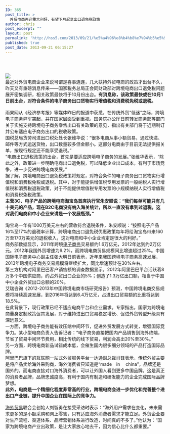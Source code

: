 ```yaml
---
ID: 365
post_title: >
  外贸电商再迎重大利好，有望下月起享出口退免税政策
author: chris
post_excerpt: ""
layout: post
permalink: 'http://hss5.com/2013/09/21/%e5%a4%96%e8%b4%b8%e7%94%b5%e5%95%86%e5%86%8d%e8%bf%8e%e9%87%8d%e5%a4%a7%e5%88%a9%e5%a5%bd%ef%bc%8c%e6%9c%89%e6%9c%9b%e4%b8%8b%e6%9c%88%e8%b5%b7%e4%ba%ab%e5%87%ba%e5%8f%a3%e9%80%80%e5%85%8d%e7%a8%8e/'
published: true
post_date: 2013-09-21 06:15:27
---
```

<h3>&nbsp;</h3> <p><img border="0" src="http://pic.cifnews.com/upload/201309/17/201309171016154531.jpg"><br>最近对外贸电商企业来说可谓是喜事连连，几大扶持外贸电商的政策才出台不久，昨天又有重磅消息传来——国家税务总局正会同财政部对跨境电商出口退免税问题展开密集调研，相关政策最快将于10月份出台。<b>有消息称，该政策最快或在10月1日前出台，对符合条件的电子商务出口货物实行增值税和消费税免税或退税。</b><br><b><br></b>雨果网从《经济参考报》等媒体昨日的报道中获悉，在传统外贸“低迷”之际，跨境电子商务异军突起，并在国家层面受到重视。国务院办公厅日前转发商务部等部门关于实施支持跨境电子商务零售出口有关政策的意见，指出有关部门将于近期制订并公布适应电子商务出口的税收政策。<br>国税总局货劳司进出口税处处长张维华说：“很多电商从事小额贸易，通过快递、邮件等方式运送货物，出口数量较多但金额小。这部分电商由于目前无法提供报关单，按现行规定还不能享受退税。”<br>“电商出口退税政策的出台，首先是要适应跨境电子商务的发展。”张维华表示，“除此之外，政策进一步明确电商出口退免税，可以降低企业出口成本，有利于市场竞争，进一步促进跨境电商发展。”<br>据了解，跨境电商出口退免税政策将规定，对符合条件的电子商务出口货物实行增值税和消费税免税或退税。其中，对于能提供增值税专用发票的一般纳税人实行增值税和消费税退税政策，对于不能提供增值税专用发票的小规模纳税人实行增值税和消费税免税政策。<br><b>主营3C、电子产品的跨境电商淘宝岛首席执行官朱安顺说：“我们每单可能只有几十美元的产品，现在B2C电商没有纳入海关统计，所以一直没有拿到过退税，这对我们电商和中小企业来讲是一个发展瓶颈。”</b><br><b><br></b>淘宝岛一年有1000万美元左右的营收符合退税条件，朱安顺说：“按照电子产品16%至17%的退税率计算，跨境电商出口退免税优惠政策每年将给淘宝岛带来160万至170万美元的退税收入，这对电商和中小企业肯定是很大的利好。”<br>商务部数据显示，2011年跨境<a href="http://url.alibaba.com/r/aHR0cDovL3d3dy5jaWZuZXdzLmNvbS9BcnRpY2xlLzQ2Mzc=?_lang=zh_CN&amp;_skin=intl_wmq">电子商务</a>交易额约1.6万亿元，2012年达到约2万亿元。2012年我国外贸增速为6.2%，而跨境电商贸易规模同比增速超过25%。中国国际电子商务中心副主任张大明日前表示，近年来我国跨境电子商务高速发展，2013年跨境电子商务交易规模将继续扩大，同比增速预计在30%左右。<br>第三方机构对阿里巴巴客户销售额的调查数据显示，2012年阿里巴巴平台活跃着8万多个中国供应商，约占外贸出口企业的5%；创造了1.3万亿出口额，相当于中国中小企业外贸出口总额的20%。<br>艾瑞咨询《2012-2013年中国跨境电商市场研究报告》预测，中国跨境电商交易规模将持续高速发展，到2016年将达到6.4万亿元，占进出口贸易额的比重将达到18.5%。<br>在此背景下，现行政策已经不适应电商平台和企业需求。专家指出，国家为跨境电商量身定制政策促其发展，对于维持进出口贸易稳定增长、促进外贸转型升级具有深远意义。<br>一方面，跨境电子商务能有效压缩中间环节，促进外贸发展方式转变，增强国际竞争力。某小型电商负责人告诉记者：“电子商务直接把国内产品销售到海外终端，节省了贸易中间环节费用，相比传统的线下贸易，利润会高出20%至30%。”<br>另一方面，跨境电商新品试错成本低，会催生国内很多细分领域的产品打造国际品牌。<br>阿里巴巴旗下的互联网一站式外贸服务平台一达通副总裁肖锋表示，传统外贸主要是将产品卖给海外采购商，海外消费者只知道是“made　in　 china”，品牌还是国外的。而电商直接对口海外消费者，可以让外国人看到更多中国品牌。这是真正的消费者品牌，品牌忠诚度高，有利于国内有制造和研发能力的企业完成国际品牌梦想。<br><b>此外，电商是一个精细化程度非常高的行业，跨境电商会进一步优化和完善整个进出口产业链，提升中国企业在国际上的竞争力。</b><br><b><br></b><a href="http://url.alibaba.com/r/aHR0cDovL3d3dy5jaWZuZXdzLmNvbS9BcnRpY2xlLzQ3MDA=?_lang=zh_CN&amp;_skin=intl_wmq">海外贸易</a>联合会创始人刘智勇在接受采访时表示：“海外用户需求在变化，未来需求更多的是小额采购和网上零售，只有适应海外消费者需求才能立足。外贸企业要对生产流程、渠道体系、品牌营销体系进行改造，时间真的不多了。”他认为：“国家为跨境电商产业出政策，是让大家放心地去干，因为信心比什么都重要。”
